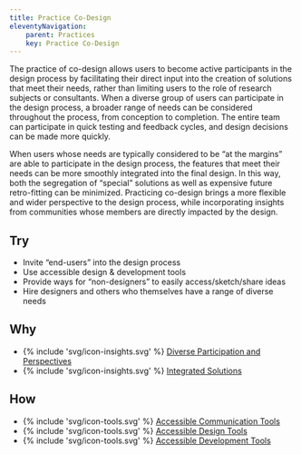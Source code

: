 ```yaml
---
title: Practice Co-Design
eleventyNavigation:
    parent: Practices
    key: Practice Co-Design
---
```


The practice of co-design allows users to become active participants in the design process by facilitating their direct
input into the creation of solutions that meet their needs, rather than limiting users to the role of research subjects
or consultants. When a diverse group of users can participate in the design process, a broader range of needs can be
considered throughout the process, from conception to completion. The entire team can participate in quick testing and
feedback cycles, and design decisions can be made more quickly.

When users whose needs are typically considered to be “at the margins” are able to participate in the design process,
the features that meet their needs can be more smoothly integrated into the final design. In this way, both the
segregation of “special” solutions as well as expensive future retro-fitting can be minimized. Practicing co-design
brings a more flexible and wider perspective to the design process, while incorporating insights from communities whose
members are directly impacted by the design.

## Try

* Invite “end-users” into the design process
* Use accessible design & development tools
* Provide ways for “non-designers” to easily access/sketch/share ideas
* Hire designers and others who themselves have a range of diverse needs

## Why

* {% include 'svg/icon-insights.svg' %} [Diverse Participation and Perspectives](../../insights/diverse-participation-and-perspectives/)
* {% include 'svg/icon-insights.svg' %} [Integrated Solutions](../../insights/integrated-solutions/)

## How

* {% include 'svg/icon-tools.svg' %} [Accessible Communication Tools](../../tools/accessible-communication-tools/)
* {% include 'svg/icon-tools.svg' %} [Accessible Design Tools](../../tools/accessible-design-tools/)
* {% include 'svg/icon-tools.svg' %} [Accessible Development Tools](../../tools/accessible-development-tools/)
